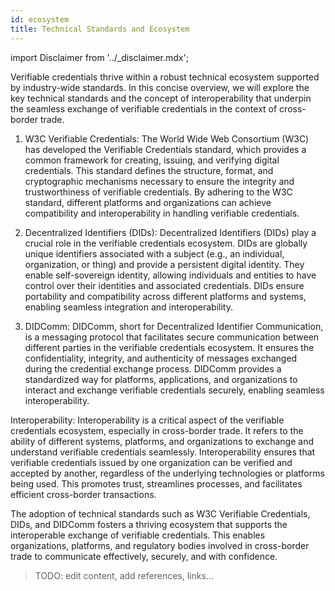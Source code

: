 ```yaml
---
id: ecosystem
title: Technical Standards and Ecosystem
---
```


import Disclaimer from '../\_disclaimer.mdx';

<Disclaimer />

Verifiable credentials thrive within a robust technical ecosystem supported by industry-wide standards. In this concise overview, we will explore the key technical standards and the concept of interoperability that underpin the seamless exchange of verifiable credentials in the context of cross-border trade.

1. W3C Verifiable Credentials:
   The World Wide Web Consortium (W3C) has developed the Verifiable Credentials standard, which provides a common framework for creating, issuing, and verifying digital credentials. This standard defines the structure, format, and cryptographic mechanisms necessary to ensure the integrity and trustworthiness of verifiable credentials. By adhering to the W3C standard, different platforms and organizations can achieve compatibility and interoperability in handling verifiable credentials.

2. Decentralized Identifiers (DIDs):
   Decentralized Identifiers (DIDs) play a crucial role in the verifiable credentials ecosystem. DIDs are globally unique identifiers associated with a subject (e.g., an individual, organization, or thing) and provide a persistent digital identity. They enable self-sovereign identity, allowing individuals and entities to have control over their identities and associated credentials. DIDs ensure portability and compatibility across different platforms and systems, enabling seamless integration and interoperability.

3. DIDComm:
   DIDComm, short for Decentralized Identifier Communication, is a messaging protocol that facilitates secure communication between different parties in the verifiable credentials ecosystem. It ensures the confidentiality, integrity, and authenticity of messages exchanged during the credential exchange process. DIDComm provides a standardized way for platforms, applications, and organizations to interact and exchange verifiable credentials securely, enabling seamless interoperability.

Interoperability:
Interoperability is a critical aspect of the verifiable credentials ecosystem, especially in cross-border trade. It refers to the ability of different systems, platforms, and organizations to exchange and understand verifiable credentials seamlessly. Interoperability ensures that verifiable credentials issued by one organization can be verified and accepted by another, regardless of the underlying technologies or platforms being used. This promotes trust, streamlines processes, and facilitates efficient cross-border transactions.

The adoption of technical standards such as W3C Verifiable Credentials, DIDs, and DIDComm fosters a thriving ecosystem that supports the interoperable exchange of verifiable credentials. This enables organizations, platforms, and regulatory bodies involved in cross-border trade to communicate effectively, securely, and with confidence.

> TODO: edit content,
> add references, links...
